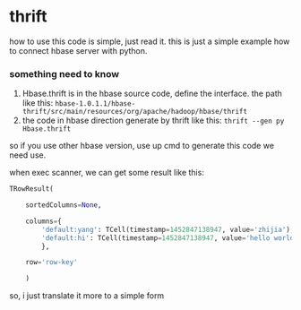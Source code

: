 # thrift
how to use this code is simple, just read it.
this is just a simple example how to connect hbase server with python.


### something need to know

1. Hbase.thrift is in the hbase source code, define the interface. 
    the path like this: `hbase-1.0.1.1/hbase-thrift/src/main/resources/org/apache/hadoop/hbase/thrift`
2. the code in hbase direction generate by thrift
    like this: `thrift --gen py Hbase.thrift`
    
so if you use other hbase version, use up cmd to generate this code we need use.

when exec scanner, we can  get some result like this:


``` python
TRowResult(

    sortedColumns=None,

    columns={
        'default:yang': TCell(timestamp=1452847138947, value='zhijia'),
        'default:hi': TCell(timestamp=1452847138947, value='hello world')
        },

    row='row-key'

    )
```

so, i just translate it more to a simple form
